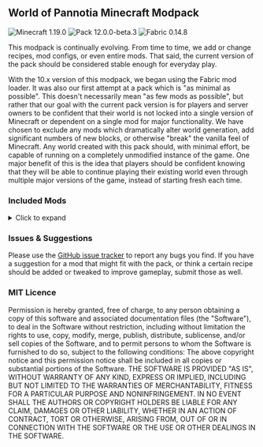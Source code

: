 ## World of Pannotia Minecraft Modpack

![Minecraft 1.19.0](https://img.shields.io/badge/Minecraft-1.19.0-3a6.svg?style=flat-square)
![Pack 12.0.0-beta.3](https://img.shields.io/badge/Pack-12.0.0-beta.3-blue.svg?style=flat-square)
![Fabric 0.14.8](https://img.shields.io/badge/Fabric-0.14.8-c39.svg?style=flat-square)

This modpack is continually evolving. From time to time, we add or change recipes, mod configs, or even entire mods.
That said, the current version of the pack should be considered stable enough for everyday play.

With the 10.x version of this modpack, we began using the Fabric mod loader. It was also our
first attempt at a pack which is "as minimal as possible". This doesn't necessarily mean "as few
mods as possible", but rather that our goal with the current pack version is for players and server
owners to be confident that their world is not locked into a single version of Minecraft or
dependent on a single mod for major functionality. We have chosen to exclude any mods which
dramatically alter world generation, add significant numbers of new blocks, or otherwise "break" the
vanilla feel of Minecraft. Any world created with this pack should, with minimal effort, be capable
of running on a completely unmodified instance of the game. One major benefit of this is the idea
that players should be confident knowing that they will be able to continue playing their existing
world even through multiple major versions of the game, instead of starting fresh each time.

### Included Mods

<details>
    <summary>Click to expand</summary>
    <ul>
        <li><a href="https://www.curseforge.com/minecraft/mc-mods/additional-bars-fabric">Additional Bars [FABRIC] (by Gamma1772)</a></li>
        <li><a href="https://www.curseforge.com/minecraft/mc-mods/additional-structures-fabric">Additional Structures (Fabric) (by XxRexRaptorxX)</a></li>
        <li><a href="https://www.curseforge.com/minecraft/mc-mods/advanced-netherite-fabric">Advanced Netherite [FABRIC] (by AutovwDev)</a></li>
        <li><a href="https://www.curseforge.com/minecraft/mc-mods/advancement-frames">Advancement Frames (by MehVahdJukaar)</a></li>
        <li><a href="https://www.curseforge.com/minecraft/mc-mods/advancement-screenshot-fabric">Advancement Screenshot (Fabric) (by Serilum)</a></li>
        <li><a href="https://www.curseforge.com/minecraft/mc-mods/advancementinfo">AdvancementInfo (by Giselbaer)</a></li>
        <li><a href="https://www.curseforge.com/minecraft/mc-mods/alivent-messenger">Aliven't Messenger (by A11v1r15)</a></li>
        <li><a href="https://www.curseforge.com/minecraft/mc-mods/all-arrows-infinity-fix">All Arrows Infinity Fix (by Jackbusters1)*</a></li>
        <li><a href="https://www.curseforge.com/minecraft/mc-mods/all-stackable">AllStackable (Fabric) (by Conn_Lost)</a></li>
        <li><a href="https://www.curseforge.com/minecraft/mc-mods/amecs">Amecs (Fabric) (by Siphalor)</a></li>
        <li><a href="https://www.curseforge.com/minecraft/mc-mods/animatica">Animatica (by FoundationGames)</a></li>
        <li><a href="https://www.curseforge.com/minecraft/mc-mods/antighost">AntiGhost (by Giselbaer)</a></li>
        <li><a href="https://www.curseforge.com/minecraft/mc-mods/apollos-additional-structures">Apollo's Additional Structures (by apollounknowndev)</a></li>
        <li><a href="https://www.curseforge.com/minecraft/mc-mods/appleskin">AppleSkin (by squeek502)</a></li>
        <li><a href="https://www.curseforge.com/minecraft/mc-mods/architectury-api">Architectury API (Fabric/Forge) (by shedaniel)</a></li>
        <li><a href="https://www.curseforge.com/minecraft/mc-mods/arrp">ARRP (by one_point_o)</a></li>
        <li><a href="https://www.curseforge.com/minecraft/mc-mods/axolotl-bucket-fix">Axolotl Bucket Fix (by colderlavalamp)</a></li>
        <li><a href="https://www.curseforge.com/minecraft/mc-mods/badpackets">bad packets (by badasintended)</a></li>
        <li><a href="https://www.curseforge.com/minecraft/mc-mods/balm-fabric">Balm (Fabric Edition) (by BlayTheNinth)</a></li>
        <li><a href="https://www.curseforge.com/minecraft/mc-mods/beenfo">Beenfo (by Giselbaer)</a></li>
        <li><a href="https://www.curseforge.com/minecraft/mc-mods/better-impaling-fabric">Better Impaling (Fabric) (by Boomshaka08)</a></li>
        <li><a href="https://www.curseforge.com/minecraft/mc-mods/better-mount-hud">Better Mount HUD (by Lortseam_)</a></li>
        <li><a href="https://www.curseforge.com/minecraft/mc-mods/better-ping-display-fabric">Better Ping Display [Fabric] (by Quintinity)</a></li>
        <li><a href="https://www.curseforge.com/minecraft/mc-mods/better-spawner-control-fabric">Better Spawner Control (Fabric) (by Serilum)</a></li>
        <li><a href="https://www.curseforge.com/minecraft/mc-mods/better-than-mending">Better Than Mending (by legobmw99)</a></li>
        <li><a href="https://www.curseforge.com/minecraft/mc-mods/better-third-person">Better Third Person (by Socolio)</a></li>
        <li><a href="https://www.curseforge.com/minecraft/mc-mods/big-beacons">Big Beacons (by colderlavalamp)</a></li>
        <li><a href="https://www.curseforge.com/minecraft/mc-mods/blockmeterfabric">BlockMeterFabric (by ModProg)</a></li>
        <li><a href="https://www.curseforge.com/minecraft/mc-mods/bookshelf">Bookshelf (by DarkhaxDev)</a></li>
        <li><a href="https://www.curseforge.com/minecraft/mc-mods/borderless-mining">Borderless Mining (by comp500)</a></li>
        <li><a href="https://www.curseforge.com/minecraft/mc-mods/capes">Fabric Capes (by VictorKohler)</a></li>
        <li><a href="https://www.curseforge.com/minecraft/mc-mods/carpet-extra">Carpet Extra (by gnembon)</a></li>
        <li><a href="https://www.curseforge.com/minecraft/mc-mods/carpet">Carpet (by gnembon)</a></li>
        <li><a href="https://www.curseforge.com/minecraft/mc-mods/cauldron-dyeing">Cauldron Dyeing (by TibiNonEst)</a></li>
        <li><a href="https://www.curseforge.com/minecraft/mc-mods/charcoalplus">Charcoal+ [Fabric] (by Apis035)</a></li>
        <li><a href="https://www.curseforge.com/minecraft/mc-mods/charm-of-undying-fabric">Charm of Undying (Fabric) (by TheIllusiveC4)</a></li>
        <li><a href="https://www.curseforge.com/minecraft/mc-mods/chat-up">Chat Up! (by gnembon)</a></li>
        <li><a href="https://www.curseforge.com/minecraft/mc-mods/cherished-worlds-fabric">Cherished Worlds (Fabric) (by TheIllusiveC4)</a></li>
        <li><a href="https://www.curseforge.com/minecraft/mc-mods/cit-resewn">CIT Resewn (by SHsuperCM)</a></li>
        <li><a href="https://www.curseforge.com/minecraft/mc-mods/cleancut">CleanCut (by Rongmario)</a></li>
        <li><a href="https://www.curseforge.com/minecraft/mc-mods/cleanview-fabric">CleanView (Fabric) (by LainMI)</a></li>
        <li><a href="https://www.curseforge.com/minecraft/mc-mods/cloth-api">Cloth API (Fabric) (by shedaniel)</a></li>
        <li><a href="https://www.curseforge.com/minecraft/mc-mods/cloth-config">Cloth Config API (Fabric/Forge) (by shedaniel)</a></li>
        <li><a href="https://www.curseforge.com/minecraft/mc-mods/clumps">Clumps (by Jaredlll08)</a></li>
        <li><a href="https://www.curseforge.com/minecraft/mc-mods/collective-fabric">Collective (Fabric) (by Serilum)</a></li>
        <li><a href="https://www.curseforge.com/minecraft/mc-mods/colormatic">Colormatic (by kwertiTheCats)</a></li>
        <li><a href="https://www.curseforge.com/minecraft/mc-mods/companion-fabric">Companion 🐕 (Fabric) (by Snownee_)</a></li>
        <li><a href="https://www.curseforge.com/minecraft/mc-mods/completeconfig">CompleteConfig (by Lortseam_)</a></li>
        <li><a href="https://www.curseforge.com/minecraft/mc-mods/compostable-rotten-flesh">Compostable Rotten Flesh (Fabric) (by TeaJ4y)</a></li>
        <li><a href="https://www.curseforge.com/minecraft/mc-mods/concrete-conversion">Concrete Conversion (by mrp_v2)</a></li>
        <li><a href="https://www.curseforge.com/minecraft/mc-mods/continuity">Continuity (by Pepper_Bell)</a></li>
        <li><a href="https://www.curseforge.com/minecraft/mc-mods/crafting-tweaks-fabric">Crafting Tweaks (Fabric Edition) (by BlayTheNinth)</a></li>
        <li><a href="https://www.curseforge.com/minecraft/mc-mods/crawl">Crawl (Fabric) (by fewizz_)</a></li>
        <li><a href="https://www.curseforge.com/minecraft/mc-mods/crying-portals-fabric">Crying Portals (Fabric) (by Serilum)</a></li>
        <li><a href="https://www.curseforge.com/minecraft/mc-mods/custom-entity-models-cem">Custom Entity Models (CEM) (by dorianpb)</a></li>
        <li><a href="https://www.curseforge.com/minecraft/mc-mods/cycle-paintings-fabric">Cycle Paintings (Fabric) (by Serilum)</a></li>
        <li><a href="https://www.curseforge.com/minecraft/mc-mods/dark-paintings">Dark Paintings (by DarkhaxDev)</a></li>
        <li><a href="https://www.curseforge.com/minecraft/mc-mods/death-backup-fabric">Death Backup (Fabric) (by Serilum)*</a></li>
        <li><a href="https://www.curseforge.com/minecraft/mc-mods/deepslate-instamine">Deepslate Instamine - Fabric/Forge (by nicguzzo)</a></li>
        <li><a href="https://www.curseforge.com/minecraft/mc-mods/diggus-maximus">Diggus Maximus (by Kyrptonaught)*</a></li>
        <li><a href="https://www.curseforge.com/minecraft/mc-mods/discontinuous-beacon-beams">Discontinuous Beacon Beams (by supersaiyansubtlety)</a></li>
        <li><a href="https://www.curseforge.com/minecraft/mc-mods/dismount-entity-fabric">Dismount Entity (Fabric) (by Serilum)</a></li>
        <li><a href="https://www.curseforge.com/minecraft/mc-mods/double-doors-fabric">Double Doors (Fabric) (by Serilum)</a></li>
        <li><a href="https://www.curseforge.com/minecraft/mc-mods/dynamic-fps">Dynamic FPS (by juliand665)</a></li>
        <li><a href="https://www.curseforge.com/minecraft/mc-mods/easy-magic">Easy Magic (by Fuzs_)*</a></li>
        <li><a href="https://www.curseforge.com/minecraft/mc-mods/edibles-fabric">Edibles (Fabric) (by Serilum)</a></li>
        <li><a href="https://www.curseforge.com/minecraft/mc-mods/effectsleft-fabric">EffectsLeft (Fabric/Quilt) (by CoolSimulations)</a></li>
        <li><a href="https://www.curseforge.com/minecraft/mc-mods/elytra-trinket-fabric-updated-1-19">Elytra trinket (Fabric) Updated (by alonso7770)</a></li>
        <li><a href="https://www.curseforge.com/minecraft/mc-mods/emerald-geodes">More Geodes (by TheDeathlyCow)</a></li>
        <li><a href="https://www.curseforge.com/minecraft/mc-mods/enchantment-descriptions">Enchantment Descriptions (by DarkhaxDev)</a></li>
        <li><a href="https://www.curseforge.com/minecraft/mc-mods/enhanced-block-entities">Enhanced Block Entities (by FoundationGames)</a></li>
        <li><a href="https://www.curseforge.com/minecraft/mc-mods/entityculling">Entity Culling Fabric/Forge (by tr9zw)</a></li>
        <li><a href="https://www.curseforge.com/minecraft/mc-mods/extended-bone-meal-fabric">Extended Bone Meal (Fabric) (by Serilum)</a></li>
        <li><a href="https://www.curseforge.com/minecraft/mc-mods/extreme-sound-muffler-fabric-official">Extreme sound muffler (Fabric) Official (by LeoBeliik)</a></li>
        <li><a href="https://www.curseforge.com/minecraft/mc-mods/fabric-api">Fabric API (by modmuss50)</a></li>
        <li><a href="https://www.curseforge.com/minecraft/mc-mods/fabric-language-kotlin">Fabric Language Kotlin (by modmuss50)</a></li>
        <li><a href="https://www.curseforge.com/minecraft/mc-mods/fabrishot">Fabrishot (by ramidzkh)</a></li>
        <li><a href="https://www.curseforge.com/minecraft/mc-mods/falling-leaves-fabric">Falling Leaves (Fabric) (by RandomMcSomethin)</a></li>
        <li><a href="https://www.curseforge.com/minecraft/mc-mods/fastopenlinksandfolders">FastOpenLinksAndFolders (by altrisi)</a></li>
        <li><a href="https://www.curseforge.com/minecraft/mc-mods/ferritecore-fabric">FerriteCore (Fabric) (by malte0811)</a></li>
        <li><a href="https://www.curseforge.com/minecraft/mc-mods/fire-spread-tweaks-fabric">Fire Spread Tweaks (Fabric) (by Serilum)</a></li>
        <li><a href="https://www.curseforge.com/minecraft/mc-mods/fix-experience-bug">Fix Experience Bug (now with FABRIC and FORGE versions) (by MacTso)</a></li>
        <li><a href="https://www.curseforge.com/minecraft/mc-mods/flat-bedrock-fabric">Flat Bedrock (Fabric) (by chimericdream)</a></li>
        <li><a href="https://www.curseforge.com/minecraft/mc-mods/flower-patch">Flower Patch (by Mrbysco)</a></li>
        <li><a href="https://www.curseforge.com/minecraft/mc-mods/forge-config-api-port-fabric">Forge Config API Port (by Fuzs_)</a></li>
        <li><a href="https://www.curseforge.com/minecraft/mc-mods/frameless">Frameless (by HeckinChloe)</a></li>
        <li><a href="https://www.curseforge.com/minecraft/mc-mods/gamma-utils">Gamma Utils (by Sjouwer)*</a></li>
        <li><a href="https://www.curseforge.com/minecraft/mc-mods/geckolib">GeckoLib (by ThanosGecko)</a></li>
        <li><a href="https://www.curseforge.com/minecraft/mc-mods/grass-seeds-fabric">Grass Seeds (Fabric) (by Serilum)</a></li>
        <li><a href="https://www.curseforge.com/minecraft/mc-mods/grind-enchantments">Grind Enchantments (by mschae23)</a></li>
        <li><a href="https://www.curseforge.com/minecraft/mc-mods/hand-over-your-items-fabric">Hand Over Your Items (Fabric) (by Serilum)</a></li>
        <li><a href="https://www.curseforge.com/minecraft/mc-mods/here-be-no-dragons">Here be no Dragons! (by kb1000)</a></li>
        <li><a href="https://www.curseforge.com/minecraft/mc-mods/hoe-tweaks-fabric">Hoe Tweaks (Fabric) (by Serilum)</a></li>
        <li><a href="https://www.curseforge.com/minecraft/mc-mods/horsestatsvanilla">Horse Stats Vanilla (Fabric) (by TeaJ4y)</a></li>
        <li><a href="https://www.curseforge.com/minecraft/mc-mods/ice-prevents-crop-growth-fabric">Ice Prevents Crop Growth (Fabric) (by Serilum)</a></li>
        <li><a href="https://www.curseforge.com/minecraft/mc-mods/infinitevillagertrading">InfiniteVillagerTrading (by Giselbaer)*</a></li>
        <li><a href="https://www.curseforge.com/minecraft/mc-mods/inventory-profiles-next">Inventory Profiles Next (by mirinimi)</a></li>
        <li><a href="https://www.curseforge.com/minecraft/mc-mods/inventory-totem-fabric">Inventory Totem (Fabric) (by Serilum)</a></li>
        <li><a href="https://www.curseforge.com/minecraft/mc-mods/item-model-fix">Item Model Fix (Fabric) (by Pepper_Bell)</a></li>
        <li><a href="https://www.curseforge.com/minecraft/mc-mods/item-scroller">Item Scroller (by masady)</a></li>
        <li><a href="https://www.curseforge.com/minecraft/mc-mods/just-player-heads-fabric">Just Player Heads (Fabric) (by Serilum)*</a></li>
        <li><a href="https://www.curseforge.com/minecraft/mc-mods/keep-my-soil-tilled-fabric">Keep My Soil Tilled (Fabric) (by Serilum)</a></li>
        <li><a href="https://www.curseforge.com/minecraft/mc-mods/keepheadnames">Keep Head Names (Fabric/Forge) (by Fourmisain)</a></li>
        <li><a href="https://www.curseforge.com/minecraft/mc-mods/kelp-fertilizer-fabric">Kelp Fertilizer (Fabric) (by Serilum)</a></li>
        <li><a href="https://www.curseforge.com/minecraft/mc-mods/kiwi-fabric">Kiwi 🥝 (Fabric) (by Snownee_)</a></li>
        <li><a href="https://www.curseforge.com/minecraft/mc-mods/kubejs-ui">KubeJS UI (by LatvianModder)</a></li>
        <li><a href="https://www.curseforge.com/minecraft/mc-mods/kubejs">KubeJS (by LatvianModder)</a></li>
        <li><a href="https://www.curseforge.com/minecraft/mc-mods/lambdabettergrass">LambdaBetterGrass (by LambdAurora)</a></li>
        <li><a href="https://www.curseforge.com/minecraft/mc-mods/lambdynamiclights">LambDynamicLights (by LambdAurora)</a></li>
        <li><a href="https://www.curseforge.com/minecraft/mc-mods/language-reload">Language Reload (by Jerozgen)</a></li>
        <li><a href="https://www.curseforge.com/minecraft/mc-mods/lazydfu">LazyDFU (by tuxed)</a></li>
        <li><a href="https://www.curseforge.com/minecraft/mc-mods/litematica-tool">Litematica Tool (Forge and Fabric) (by finn3253)</a></li>
        <li><a href="https://www.curseforge.com/minecraft/mc-mods/lithium">Lithium (Fabric) (by jellysquid3_)</a></li>
        <li><a href="https://www.curseforge.com/minecraft/mc-mods/lootr-fabric">Lootr (Fabric) (by Noobanidus)</a></li>
        <li><a href="https://www.curseforge.com/minecraft/mc-mods/luggage">Luggage (by GizmoTheMoonPig)</a></li>
        <li><a href="https://www.curseforge.com/minecraft/mc-mods/malilib">MaLiLib (by masady)</a></li>
        <li><a href="https://www.curseforge.com/minecraft/mc-mods/mavm">More Axolotl Variants Mod (by Akashii_Kun_)</a></li>
        <li><a href="https://www.curseforge.com/minecraft/mc-mods/more-brewable-potions">More Brewable Potions (by MR_LOLF_)</a></li>
        <li><a href="https://www.curseforge.com/minecraft/mc-mods/megachicken">MegaChicken (by SkylorBeck)</a></li>
        <li><a href="https://www.curseforge.com/minecraft/mc-mods/megane">megane (by badasintended)</a></li>
        <li><a href="https://www.curseforge.com/minecraft/mc-mods/megaparrot">MegaParrot (by SkylorBeck)</a></li>
        <li><a href="https://www.curseforge.com/minecraft/mc-mods/midnightlib">MidnightLib (by TeamMidnightDust)</a></li>
        <li><a href="https://www.curseforge.com/minecraft/mc-mods/minekea-fabric">Minekea (Fabric) (by chimericdream)</a></li>
        <li><a href="https://www.curseforge.com/minecraft/mc-mods/modmenu">Mod Menu (by ProspectorDev)</a></li>
        <li><a href="https://www.curseforge.com/minecraft/mc-mods/more-axolotls">More Axolotls (by KxmischesDomi)</a></li>
        <li><a href="https://www.curseforge.com/minecraft/mc-mods/more-villagers-fabric">More Villagers [Fabric] (by SameDifferent)</a></li>
        <li><a href="https://www.curseforge.com/minecraft/mc-mods/naturally-charged-creepers-fabric">Natually Charged Creepers (Fabric) (by Serilum)</a></li>
        <li><a href="https://www.curseforge.com/minecraft/mc-mods/nbt-crafting">Nbt Crafting (Fabric) (by Siphalor)</a></li>
        <li><a href="https://www.curseforge.com/minecraft/mc-mods/netherportalfix-fabric">NetherPortalFix (Fabric Edition) (by BlayTheNinth)</a></li>
        <li><a href="https://www.curseforge.com/minecraft/mc-mods/nimble-fabric">Nimble (Fabric) (by Snownee_)</a></li>
        <li><a href="https://www.curseforge.com/minecraft/mc-mods/no-enchant-cap">No Enchant Cap (by AmyMialee)</a></li>
        <li><a href="https://www.curseforge.com/minecraft/mc-mods/no-fade">No Fade (by UltimateBoomer)</a></li>
        <li><a href="https://www.curseforge.com/minecraft/mc-mods/norecipebook-fabric">No Recipe Book (Fabric) (by Grayray_75)</a></li>
        <li><a href="https://www.curseforge.com/minecraft/mc-mods/not-enough-crashes">Not Enough Crashes (Fabric) (by NatanFudge)</a></li>
        <li><a href="https://www.curseforge.com/minecraft/mc-mods/now-playing">Now Playing (by AppleTheGold)</a></li>
        <li><a href="https://www.curseforge.com/minecraft/mc-mods/open-loader">Open Loader (by DarkhaxDev)</a></li>
        <li><a href="https://www.curseforge.com/minecraft/mc-mods/open-parties-and-claims">Open Parties and Claims (by xaero96)</a></li>
        <li><a href="https://www.curseforge.com/minecraft/mc-mods/patchouli-fabric">Patchouli (Fabric/Quilt) (by williewillus)</a></li>
        <li><a href="https://www.curseforge.com/minecraft/mc-mods/pretty-beaches-fabric">Pretty Beaches (Fabric Edition) (by BlayTheNinth)</a></li>
        <li><a href="https://www.curseforge.com/minecraft/mc-mods/puzzles-lib">Puzzles Lib (by Fuzs_)</a></li>
        <li><a href="https://www.curseforge.com/minecraft/mc-mods/rain-be-gone-ritual-fabric">Rain Be Gone Ritual (Fabric) (by Serilum)</a></li>
        <li><a href="https://www.curseforge.com/minecraft/mc-mods/random-bone-meal-flowers-fabric">Random Bone Meal Flowers (Fabric) (by Serilum)</a></li>
        <li><a href="https://www.curseforge.com/minecraft/mc-mods/repurposed-structures-fabric">Repurposed Structures (Quilt/Fabric) (by telepathicgrunt)</a></li>
        <li><a href="https://www.curseforge.com/minecraft/mc-mods/rhino">Rhino (by LatvianModder)</a></li>
        <li><a href="https://www.curseforge.com/minecraft/mc-mods/roughly-enough-items">Roughly Enough Items Fabric/Forge (REI) (by shedaniel)</a></li>
        <li><a href="https://www.curseforge.com/minecraft/mc-mods/roughly-enough-professions-rep">Roughly Enough Professions (REP) (by Mrbysco)</a></li>
        <li><a href="https://www.curseforge.com/minecraft/mc-mods/roughly-enough-resources">Roughly Enough Resources (by theorbagain)</a></li>
        <li><a href="https://www.curseforge.com/minecraft/mc-mods/scaffolding-drops-nearby-fabric">Scaffolding Drops Nearby (Fabric) (by Serilum)</a></li>
        <li><a href="https://www.curseforge.com/minecraft/mc-mods/see-through-lava-water">See Through Water/Lava (by spoorn)</a></li>
        <li><a href="https://www.curseforge.com/minecraft/mc-mods/sheep-consistency">Sheep Consistency (by IMS21)</a></li>
        <li><a href="https://www.curseforge.com/minecraft/mc-mods/silkspawners">SilkSpawners (by LordDeatHunter)</a></li>
        <li><a href="https://www.curseforge.com/minecraft/mc-mods/sky-villages-fabric">Sky Villages [Fabric] (by Aureljz)</a></li>
        <li><a href="https://www.curseforge.com/minecraft/mc-mods/skylib">SkyLib (by SkylorBeck)</a></li>
        <li><a href="https://www.curseforge.com/minecraft/mc-mods/slight-gui-modifications">'Slight' Gui Modifications (by shedaniel)</a></li>
        <li><a href="https://www.curseforge.com/minecraft/mc-mods/smooth-boot">Smooth Boot (Fabric) (by UltimateBoomer)</a></li>
        <li><a href="https://www.curseforge.com/minecraft/mc-mods/smooth-scrolling-everywhere-fabric">Smooth Scrolling Everywhere (Fabric) (by shedaniel)</a></li>
        <li><a href="https://www.curseforge.com/minecraft/mc-mods/softer-hay-bales-fabric">Softer Hay Bales (Fabric) (by Serilum)</a></li>
        <li><a href="https://www.curseforge.com/minecraft/mc-mods/sponj-fabric">Sponj (Fabric) (by chimericdream)</a></li>
        <li><a href="https://www.curseforge.com/minecraft/mc-mods/starlight">Starlight (Fabric) (by Spottedstar)</a></li>
        <li><a href="https://www.curseforge.com/minecraft/mc-mods/subterrestrial">Subterrestrial (Fabric) (by AlexNijjar)</a></li>
        <li><a href="https://www.curseforge.com/minecraft/mc-mods/superflat-world-no-slimes-fabric">Superflat World No Slimes (Fabric) (by Serilum)</a></li>
        <li><a href="https://www.curseforge.com/minecraft/mc-mods/surface-mushrooms-fabric">Surface Mushrooms (Fabric) (by Serilum)</a></li>
        <li><a href="https://www.curseforge.com/minecraft/mc-mods/tiny-skeletons-forge">Tiny Skeletons (by Fuzs_)</a></li>
        <li><a href="https://www.curseforge.com/minecraft/mc-mods/tooltipfix">ToolTipFix (by Kyrptonaught)</a></li>
        <li><a href="https://www.curseforge.com/minecraft/mc-mods/trade-cycling">Trade Cycling (by henkelmax)</a></li>
        <li><a href="https://www.curseforge.com/minecraft/mc-mods/trajectory-preview-fabric">Trajectory preview [Fabric] (by Alexiy_Orlov)</a></li>
        <li><a href="https://www.curseforge.com/minecraft/mc-mods/trashslot-fabric-edition">TrashSlot (Fabric Edition) (by BlayTheNinth)</a></li>
        <li><a href="https://www.curseforge.com/minecraft/mc-mods/trinkets">Trinkets (Fabric) (by EmilyPloszaj)</a></li>
        <li><a href="https://www.curseforge.com/minecraft/mc-mods/villagers-follow-emeralds-fabric">Villagers follow Emeralds [Fabric] (by matjojo1000)</a></li>
        <li><a href="https://www.curseforge.com/minecraft/mc-mods/wandering-collector">Wandering Collector (by Siphalor)</a></li>
        <li><a href="https://www.curseforge.com/minecraft/mc-mods/wi-zoom">WI Zoom (by alexander9892)</a></li>
        <li><a href="https://www.curseforge.com/minecraft/mc-mods/wthit">WTHIT (by badasintended)</a></li>
        <li><a href="https://www.curseforge.com/minecraft/mc-mods/xaeros-minimap">Xaero's Minimap (by xaero96)</a></li>
        <li><a href="https://www.curseforge.com/minecraft/mc-mods/xaeros-world-map">Xaero's World Map (by xaero96)</a></li>
        <li><a href="https://www.curseforge.com/minecraft/mc-mods/yosbr">Your Options Shall Be Respected (YOSBR) (by shedaniel)</a></li>
        <li><a href="https://www.curseforge.com/minecraft/mc-mods/youre-in-grave-danger">You're in Grave Danger (by b1n_ry)*</a></li>
        <li><a href="https://www.curseforge.com/minecraft/mc-mods/zombie-horse-spawn-fabric">Zombie Horse Spawn (Fabric) (by Serilum)</a></li>
    </ul>
    _*_ Mod not included in Hardcore Edition of the pack
</details>

### Issues & Suggestions

Please use the [GitHub issue tracker](https://github.com/chimericdream/WorldOfPannotia-MC-Modpack/issues) to report any
bugs you find. If you have a suggestion for a mod that might fit with the pack, or think a certain recipe should be
added or tweaked to improve gameplay, submit those as well.

### MIT Licence

Permission is hereby granted, free of charge, to any person obtaining a copy of this software and associated
documentation files (the "Software"), to deal in the Software without restriction, including without limitation the
rights to use, copy, modify, merge, publish, distribute, sublicense, and/or sell copies of the Software, and to permit
persons to whom the Software is furnished to do so, subject to the following conditions: The above copyright notice and
this permission notice shall be included in all copies or substantial portions of the Software. THE SOFTWARE IS
PROVIDED "AS IS", WITHOUT WARRANTY OF ANY KIND, EXPRESS OR IMPLIED, INCLUDING BUT NOT LIMITED TO THE WARRANTIES OF
MERCHANTABILITY, FITNESS FOR A PARTICULAR PURPOSE AND NONINFRINGEMENT. IN NO EVENT SHALL THE AUTHORS OR COPYRIGHT
HOLDERS BE LIABLE FOR ANY CLAIM, DAMAGES OR OTHER LIABILITY, WHETHER IN AN ACTION OF CONTRACT, TORT OR OTHERWISE,
ARISING FROM, OUT OF OR IN CONNECTION WITH THE SOFTWARE OR THE USE OR OTHER DEALINGS IN THE SOFTWARE.
